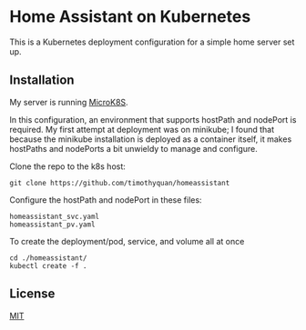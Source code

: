 # Home Assistant on Kubernetes

This is a Kubernetes deployment configuration for a simple home server set up. 


## Installation

My server is running [MicroK8S](https://microk8s.io/). 

In this configuration, an environment that supports hostPath and nodePort is required. My first attempt at deployment was on minikube; I found that because the minikube installation is deployed as a container itself, it makes hostPaths and nodePorts a bit unwieldy to manage and configure.
 

Clone the repo to the k8s host:
```
git clone https://github.com/timothyquan/homeassistant
```
Configure the hostPath and nodePort in these files:
```
homeassistant_svc.yaml
homeassistant_pv.yaml
```

To create the deployment/pod, service, and volume all at once

```
cd ./homeassistant/
kubectl create -f .
```



## License
[MIT](https://choosealicense.com/licenses/mit/)